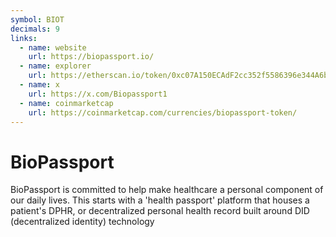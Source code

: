 ```yaml
---
symbol: BIOT
decimals: 9
links:
  - name: website
    url: https://biopassport.io/
  - name: explorer
    url: https://etherscan.io/token/0xc07A150ECAdF2cc352f5586396e344A6b17625EB
  - name: x
    url: https://x.com/Biopassport1
  - name: coinmarketcap
    url: https://coinmarketcap.com/currencies/biopassport-token/
---
```


# BioPassport

BioPassport is committed to help make healthcare a personal component of our daily lives. This starts with a 'health passport' platform that houses a patient's DPHR, or decentralized personal health record built around DID (decentralized identity) technology
